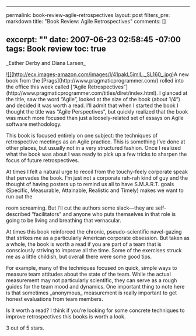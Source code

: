 ----- 
permalink: book-review-agile-retrospectives
layout: post
filters_pre: markdown
title: "Book Review: Agile Retrospectives"
comments: []

excerpt: ""
date: 2007-06-23 02:58:45 -07:00
tags: Book review
toc: true
-----
<p>_Esther Derby and Diana Larsen_


<p><a href="http://www.amazon.com/Agile-Retrospectives-Making-Teams-Great/dp/0977616649%3FSubscriptionId%3D0PZ7TM66EXQCXFVTMTR2%26tag%3Dhttplivollmne-20%26linkCode%3Dxm2%26camp%3D2025%26creative%3D165953%26creativeASIN%3D0977616649">![](http://ecx.images-amazon.com/images/I/41pakL5imIL._SL160_.jpg)</a>A new book from the [Prags](http://www.pragmaticprogrammer.com/) rolled into the office this week called [“Agile Retrospectives”](http://www.pragmaticprogrammer.com/titles/dlret/index.html). I glanced at the title, saw the word &#8220;Agile&#8221;, looked at the size of the book (about 1/4&#8221;) and decided it was worth a read. I&#8217;ll admit that when I started the book I thought the title was &#8220;Agile Perspectives&#8221;, but quickly realized that the book was much more focused than just a loosely-related set of essays on Agile software methodology.

<p>This book is focused entirely on one subject: the techniques of retrospective meetings as an Agile practice. This is something I&#8217;ve done at other places, but usually not in a very structured fashion. Once I realized what the book was about I was ready to pick up a few tricks to sharpen the focus of future retrospectives.

<p>At times I felt a natural urge to recoil from the touchy-feely corporate speak that pervades the book. I&#8217;m just not a corporate rah-rah kind of guy and the thought of having posters up to remind us all to have S.M.A.R.T. goals (Specific, Measurable, Attainable, Realistic and Timely) makes we want to run out the

<p>room screaming. But I&#8217;ll cut the authors some slack&#8212;they are self-described &#8220;facilitators&#8221; and anyone who puts themselves in that role is going to be living and breathing that vernacular.

<p>At times this book reinforced the chronic, pseudo-scientific navel-gazing that strikes me as a particularly American corporate obsession. But taken as a whole, the book is worth a read if you are part of a team that is consciously striving to improve all the time. Some of the exercises struck me as a little childish, but overall there were some good tips.

<p>For example, many of the techniques focused on quick, simple ways to measure team attitudes about the state of the team. While the actual measurement may not particularly scientific, they can serve as a rough guides for the team mood and dynamics. One important thing to note here is that sometimes _anonymous_ measurement is really important to get honest evaluations from team members.

<p>Is it worth a read? I think if you&#8217;re looking for some concrete techniques to improve retrospectives this books is worth a look.

<p>3 out of 5 stars.

